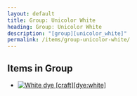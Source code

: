 ```yaml
---
layout: default
title: Group: Unicolor White
heading: Group: Unicolor White
description: "[group][unicolor_white]"
permalink: /items/group-unicolor-white/
---
```



## Items in Group

<ul class="list-items clearfix">
    <li><a href="{{site.baseurl}}/items/dye-white/"><img src="{{site.baseurl}}/assets/img/items/textures/dye_white.png" data-toggle="tooltip" title="White dye [craft][dye:white]"></a></li>
</ul>
